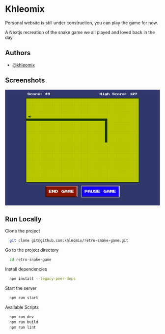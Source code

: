 
# Khleomix

Personal website is still under construction, you can play the game for now.

A Nextjs recreation of the snake game we all played and loved back in the day.

## Authors

- [@khleomix](https://github.com/khleomix)

## Screenshots

<img src="./public/banner.jpg" width="700" title="Retro Snake Game" />

## Run Locally

Clone the project

```bash
  git clone git@github.com:khleomix/retro-snake-game.git
```

Go to the project directory

```bash
  cd retro-snake-game
```

Install dependencies

```bash
  npm install --legacy-peer-deps
```

Start the server

```bash
  npm run start
```

Available Scripts

```bash
  npm run dev
  npm run build
  npm run lint
```
